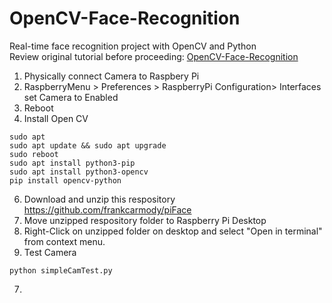 # OpenCV-Face-Recognition
Real-time face recognition project with OpenCV and Python<br>Review original tutorial before proceeding: [OpenCV-Face-Recognition](https://www.instructables.com/Real-time-Face-Recognition-an-End-to-end-Project/)



1. Physically connect Camera to Raspbery Pi
2. RaspberryMenu > Preferences > RaspberryPi Configuration> Interfaces set Camera to Enabled
3. Reboot
5. Install Open CV
```
sudo apt
sudo apt update && sudo apt upgrade
sudo reboot
sudo apt install python3-pip
sudo apt install python3-opencv
pip install opencv-python
```
6. Download and unzip this respository https://github.com/frankcarmody/piFace
4. Move unzipped respository folder to Raspberry Pi Desktop
5. Right-Click on unzipped folder on desktop and select "Open in terminal" from context menu.
6. Test Camera
```
python simpleCamTest.py
```
7. 
